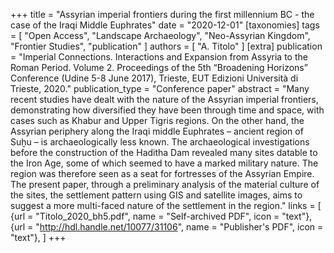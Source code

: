 +++
title = "Assyrian imperial frontiers during the first millennium BC - the case of the Iraqi Middle Euphrates"
date = "2020-12-01"
[taxonomies]
tags = [
  "Open Access",
  "Landscape Archaeology",
  "Neo-Assyrian Kingdom",
  "Frontier Studies",
  "publication"
]
authors = [ "A. Titolo" ]
[extra]
publication = "Imperial Connections. Interactions and Expansion from Assyria to the Roman Period. Volume 2. Proceedings of the 5th “Broadening Horizons” Conference (Udine 5-8 June 2017), Trieste, EUT Edizioni Università di Trieste, 2020."
publication_type = "Conference paper"
abstract = "Many recent studies have dealt with the nature of the Assyrian imperial frontiers, demonstrating how diversified they have been through time and space, with cases such as Khabur and Upper Tigris regions. On the other hand, the Assyrian periphery along the Iraqi middle Euphrates – ancient region of Suḫu – is archaeologically less known. The archaeological investigations before the construction of the Haditha Dam revealed many sites datable to the Iron Age, some of which seemed to have a marked military nature. The region was therefore seen as a seat for fortresses of the Assyrian Empire. The present paper, through a preliminary analysis of the material culture of the sites, the settlement pattern using GIS and satellite images, aims to suggest a more multi-faced nature of the settlement in the region."
links = [
    {url = "Titolo_2020_bh5.pdf", name = "Self-archived PDF", icon = "text"},
    {url = "http://hdl.handle.net/10077/31106", name = "Publisher's PDF", icon = "text"},
]
+++